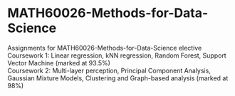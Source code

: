 # MATH60026-Methods-for-Data-Science
Assignments for MATH60026-Methods-for-Data-Science elective\
Coursework 1: Linear regression, kNN regression, Random Forest, Support Vector Machine (marked at 93.5%)\
Coursework 2: Multi-layer perception, Principal Component Analysis, Gaussian Mixture Models, Clustering and Graph-based analysis (marked at 98%)
